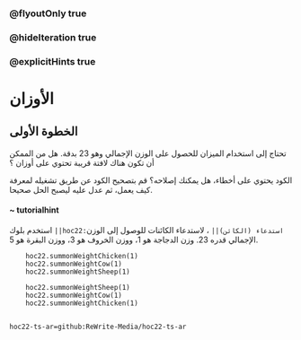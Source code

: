 ### @flyoutOnly true
### @hideIteration true
### @explicitHints true


# الأوزان

## الخطوة الأولى
تحتاج إلى استخدام الميزان للحصول على الوزن الإجمالي وهو 23 بدقة. هل من الممكن أن تكون هناك لافتة قريبة تحتوي على أوزان ؟

الكود يحتوي على أخطاء، هل يمكنك إصلاحه؟ قم بتصحيح الكود عن طريق تشغيله لمعرفة كيف يعمل، ثم عدل عليه ليصبح الحل صحيحا.

#### ~ tutorialhint  
استخدم بلوك ``||hoc22:استدعاء (الكائن)||`` ، لاستدعاء الكائنات للوصول إلى الوزن الإجمالي قدره 23. وزن الدجاجة هو 1، ووزن الخروف هو 3، ووزن البقرة هو 5.



```ghost
    hoc22.summonWeightChicken(1)
    hoc22.summonWeightCow(1)
    hoc22.summonWeightSheep(1)
```
```template
    hoc22.summonWeightSheep(1)
    hoc22.summonWeightCow(1)
    hoc22.summonWeightChicken(1)
      
```
```package
hoc22-ts-ar=github:ReWrite-Media/hoc22-ts-ar
```